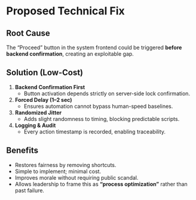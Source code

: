 # Proposed Technical Fix

## Root Cause
The “Proceed” button in the system frontend could be triggered **before backend confirmation**, creating an exploitable gap.

## Solution (Low-Cost)
1. **Backend Confirmation First**  
   - Button activation depends strictly on server-side lock confirmation.
2. **Forced Delay (1–2 sec)**  
   - Ensures automation cannot bypass human-speed baselines.
3. **Randomized Jitter**  
   - Adds slight randomness to timing, blocking predictable scripts.
4. **Logging & Audit**  
   - Every action timestamp is recorded, enabling traceability.

## Benefits
- Restores fairness by removing shortcuts.
- Simple to implement; minimal cost.
- Improves morale without requiring public scandal.
- Allows leadership to frame this as **“process optimization”** rather than past failure.
